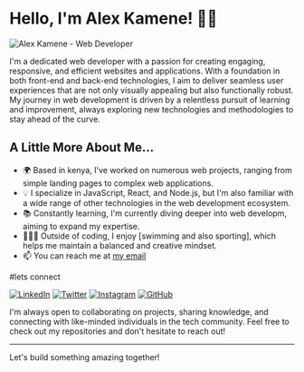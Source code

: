 # Hello, I'm Alex Kamene! 👨‍💻

![Alex Kamene - Web Developer](https://img.lovepik.com/photo/50077/3692.jpg_wh860.jpg)

I'm a dedicated web developer with a passion for creating engaging, responsive, and efficient websites and applications. With a foundation in both front-end and back-end technologies, I aim to deliver seamless user experiences that are not only visually appealing but also functionally robust. My journey in web development is driven by a relentless pursuit of learning and improvement, always exploring new technologies and methodologies to stay ahead of the curve.

## A Little More About Me...

- 🌍 Based in kenya, I've worked on numerous web projects, ranging from simple landing pages to complex web applications.
- 💡 I specialize in JavaScript, React, and Node.js, but I'm also familiar with a wide range of other technologies in the web development ecosystem.
- 📚 Constantly learning, I'm currently diving deeper into web developm, aiming to expand my expertise.
- 👨‍👩‍👧 Outside of coding, I enjoy [swimming and also sporting], which helps me maintain a balanced and creative mindset.
- 📫  You can reach me at [my email](mailto:kamenealexmumo@gmail.com)


#lets connect

[![LinkedIn](https://img.shields.io/badge/LinkedIn-Alex_Kamene-blue?style=flat-square&logo=linkedin)](https://www.linkedin.com/in/alex-kamene-0003932b6)
  [![Twitter](https://img.shields.io/badge/Twitter-@AlexKamene-blue?style=flat-square&logo=twitter)](https://twitter.com/alexkamene)
  [![Instagram](https://img.shields.io/badge/Instagram-@alexkamene-red?style=flat-square&logo=instagram)](https://www.instagram.com/alexkamene/)
  [![GitHub](https://img.shields.io/badge/GitHub-AlexKamene-lightgrey?style=flat-square&logo=github)](https://github.com/AlexKamene)


I'm always open to collaborating on projects, sharing knowledge, and connecting with like-minded individuals in the tech community. Feel free to check out my repositories and don't hesitate to reach out!

---

Let's build something amazing together!

